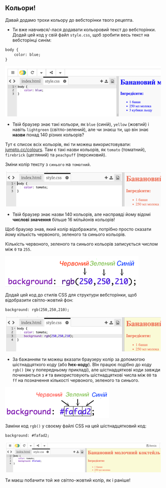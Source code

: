 ## Кольори!

Давай додамо трохи кольору до вебсторінки твого рецепта.

+ Ти вже навчився/-лася додавати кольоровий текст до вебсторінки. Додай цей код у свій файл `style.css`, щоб зробити весь текст на вебсторінці синім:

```
body {
    color: blue;
}
```

![знімок екрана](images/recipe-blue.png)

+ Твій браузер знає такі кольори, як `blue` (синій), `yellow` (жовтий) і навіть `lightgreen` (світло-зелений), але чи знаєш ти, що він знає **назви** понад 140 різних кольорів?

Тут є список всіх кольорів, які ти можеш використовувати: [jumpto.cc/colours](http://jumpto.cc/colours). Там є такі назви кольорів, як `tomato` (томатний), `firebrick` (цегляний) та `peachpuff` (персиковий).

Зміни колір тексту з `синього` на `томатний`.

![знімок екрана](images/recipe-tomato.png)

+ Твій браузер знає назви 140 кольорів, але насправді йому відомі **числові значення** більше 16 мільйонів кольорів!

Щоб браузер знав, який колір відображати, потрібно просто сказати йому кількість червоного, зеленого та синього кольорів.

Кількість червоного, зеленого та синього кольорів записується числом між `0` та `255`.

![знімок екрана](images/recipe-rgb-img.png)

Додай цей код до стилів CSS для структури вебсторінки, щоб відобразити світло-жовтий фон:

```
background: rgb(250,250,210);
```

![знімок екрана](images/recipe-rgb.png)

+ За бажанням ти можеш вказати браузеру колір за допомогою шістнадцяткого коду (або **hex-коду**). ВІн працює подібно до коду `rgb()` (як у попередньому прикладі), але шістнадцяткові коди завжди починаються з `#` та використовують шістнадцяткові числа між `00` та `ff` на позначення кількості червоного, зеленого та синього.

![знімок екрана](images/recipe-hex-img.png)

Заміни код `rgb()` у своєму файлі CSS на цей шістнадцятковий код:

```
background: #fafad2;
```

![знімок екрана](images/recipe-hex.png)

Ти маєш побачити той же світло-жовтий колір, як і раніше!